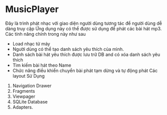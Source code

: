 # MusicPlayer
 Đây là trình phát nhạc với giao diện người dùng tương tác để người dùng dễ dàng truy cập
Ứng dụng này có thể được sử dụng để phát các bài hát mp3. 
Các tính năng chính trong này như sau
* Load nhạc từ máy
* Người dùng có thể tạo danh sách yêu thích của mình.
* Danh sách bài hát yêu thích được lưu trữ DB and có xóa danh sách yêu thích
* Tìm kiếm bài hát theo Name
* Chức năng điều khiển chuyển bài phát tạm dừng và tự động phát
 Các layout Sử Dụng
1. Navigation Drawer
2. Fragments
3. Viewpager
4. SQLite Database
5. Adapters.
